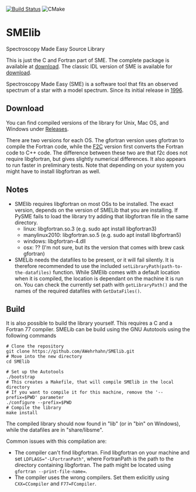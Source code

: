 [![Build Status](https://travis-ci.com/AWehrhahn/SMElib.svg?branch=master)](https://travis-ci.com/AWehrhahn/SMElib)
![CMake](https://github.com/AWehrhahn/SMElib/workflows/CMake/badge.svg)
# SMElib
Spectroscopy Made Easy Source Library

This is just the C and Fortran part of SME. The complete package is available at [download](https://github.com/AWehrhahn/SME). The classic IDL version of SME is available for [download](http://www.stsci.edu/~valenti/sme.html).

Spectroscopy Made Easy (SME) is a software tool that fits an observed
spectrum of a star with a model spectrum. Since its initial release in
[1996](http://adsabs.harvard.edu/abs/1996A%26AS..118..595V).

## Download
You can find compiled versions of the library for Unix, Mac OS, and Windows under [Releases](https://github.com/AWehrhahn/SMElib/releases).

There are two versions for each OS. The gfortran version uses gfortran to compile the Fortran code, while the [F2C](https://www.netlib.org/f2c/) version first converts the Fortran code to C++ code. The difference between these two are that f2c does not require libgfortran, but gives slightly numerical differences. It also appears to run faster in preliminary tests.
Note that depending on your system you might have to install libgfortran as well.

## Notes
 - SMElib requires libgfortran on most OSs to be installed. The exact version, depends on the version of SMELib that you are installing. If PySME fails to load the library try adding that libgfortran file in the same directory.
     - linux: libgfortran.so.3 (e.g. sudo apt install libgfortran3)
     - manylinux2010: libgfortran.so.5 (e.g. sudo apt install libgfortran5)
     - windows: libgfortran-4.dll
     - osx: ?? (I'm not sure, but its the version that comes with brew cask gfortran)
 - SMELib needs the datafiles to be present, or it will fail silently. It is therefore recommended to use the included `setLibraryPath(path-to-the-datafiles)` function. While SMElib comes with a default location when it is compiled, the location is dependant on the machine it is run on. You can check the currently set path with `getLibraryPath()` and the names of the required datafiles with `GetDataFiles()`.

## Build
It is also possible to build the library yourself. This requires a C and a Fortran 77 compiler.
SMELib can be build using the GNU Autotools using the following commands
```
# Clone the repository
git clone https://github.com/AWehrhahn/SMElib.git
# Move into the new directory
cd SMElib

# Set up the Autotools
./bootstrap
# This creates a Makefile, that will compile SMElib in the local directory
# If you want to compile it for this machine, remove the '--prefix=$PWD' parameter
./configure --prefix=$PWD
# Compile the library
make install
```
The compiled library should now found in "lib" (or in "bin" on Windows), while the datafiles are in "share/libsme".

Common issues with this compilation are:
  - The compiler can't find libgfortran. Find libgfortran on your machine and set `LDFLAGS="-LFortranPath"`, where FortranPath is the path to the directory containing libgfortran. The path might be located using `gfortran --print-file-name=`.
  - The compiler uses the wrong compilers. Set them exlicitly using `CXX=CCompiler` and `F77=FCompiler`.
